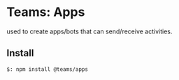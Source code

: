 # Teams: Apps

used to create apps/bots that can send/receive activities.

## Install

```bash
$: npm install @teams/apps
```
